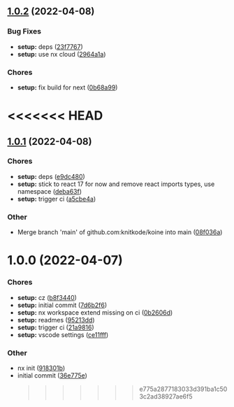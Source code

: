 ## [1.0.2](https://github.com/knitkode/koine/compare/v1.0.1...v1.0.2) (2022-04-08)

### Bug Fixes

- **setup:** deps ([23f7767](https://github.com/knitkode/koine/commit/23f776728656557cee2bd86c74698c3e7d2bf182))
- **setup:** use nx cloud ([2964a1a](https://github.com/knitkode/koine/commit/2964a1a8597d3283a865fa69bd78174fdb3fdb40))

### Chores

- **setup:** fix build for next ([0b68a99](https://github.com/knitkode/koine/commit/0b68a992921ae60a7bd3812edef43500bb5ea32d))

# <<<<<<< HEAD

## [1.0.1](https://github.com/knitkode/koine/compare/v1.0.0...v1.0.1) (2022-04-08)

### Chores

- **setup:** deps ([e9dc480](https://github.com/knitkode/koine/commit/e9dc480a8e984b7e2a1bf08928dfdecfbb438656))
- **setup:** stick to react 17 for now and remove react imports types, use namespace ([deba63f](https://github.com/knitkode/koine/commit/deba63f5acefb15d67f9b8cdd0431da0fe1ad206))
- **setup:** trigger ci ([a5cbe4a](https://github.com/knitkode/koine/commit/a5cbe4a80754463a8d7ac8f42bb8305bd7365500))

### Other

- Merge branch 'main' of github.com:knitkode/koine into main ([08f036a](https://github.com/knitkode/koine/commit/08f036a1386d678603046fc9088b36b651c931a2))

# 1.0.0 (2022-04-07)

### Chores

- **setup:** cz ([b8f3440](https://github.com/knitkode/koine/commit/b8f34405567dc1e7453b2df3bdd86b88ed71225e))
- **setup:** initial commit ([7d6b2f6](https://github.com/knitkode/koine/commit/7d6b2f60481a5a46398f3cdfe6ded1404ded88fa))
- **setup:** nx workspace extend missing on ci ([0b2606d](https://github.com/knitkode/koine/commit/0b2606dd320fc670ffe1996051001e1f706ecce6))
- **setup:** readmes ([95213dd](https://github.com/knitkode/koine/commit/95213dd3c11bf695ff9f1f7c6458a8b85aae7bee))
- **setup:** trigger ci ([21a9816](https://github.com/knitkode/koine/commit/21a9816fda744e10e83407db522f15ed9c559b7a))
- **setup:** vscode settings ([ce11fff](https://github.com/knitkode/koine/commit/ce11fffef2673ea8ab828449a8a6a8d36fa5ca80))

### Other

- nx init ([918301b](https://github.com/knitkode/koine/commit/918301b64cfcd1554e2153a7a0dd708132c49f9d))
- initial commit ([36e775e](https://github.com/knitkode/koine/commit/36e775e6c1ee0245618d3305b640f8d61d30f61e))
  > > > > > > > e775a2877183033d391ba1c503c2ad38927ae6f5
